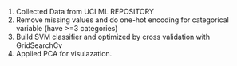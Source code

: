 1. Collected Data from UCI ML REPOSITORY
2. Remove missing values and do one-hot encoding for categorical variable (have >=3 categories)
3. Build SVM classifier and optimized by cross validation with GridSearchCv
4. Applied PCA for visulazation.
